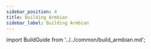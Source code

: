 ```yaml
---
sidebar_position: 4
title: Building Armbian
sidebar_label: Building Armbian
---
```


import BuildGuide from '../../common/build_armbian.md';

<BuildGuide />
